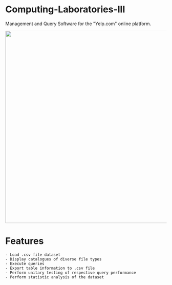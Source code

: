 # Computing-Laboratories-III
Management and Query Software for the "Yelp.com" online platform.



<p align="center">
  <img width="800" height="600" src="https://logosmarcas.net/wp-content/uploads/2020/11/Yelp-Logo.png">
</p>

# Features
```
- Load .csv file dataset
- Display catalogues of diverse file types 
- Execute queries
- Export table information to .csv file
- Perform unitary testing of respective query performance
- Perform statistic analysis of the dataset

